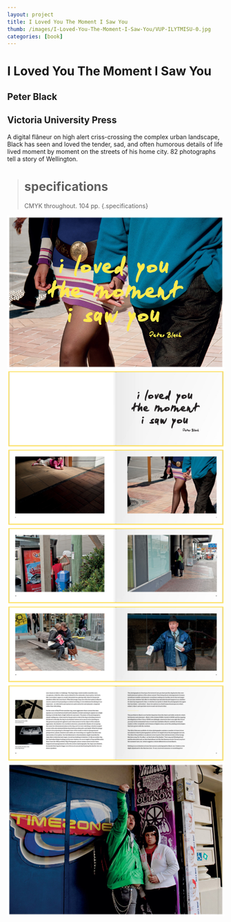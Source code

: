 ```yaml
---
layout: project
title: I Loved You The Moment I Saw You
thumb: /images/I-Loved-You-The-Moment-I-Saw-You/VUP-ILYTMISU-0.jpg
categories: [book]
---
```


# I Loved You The Moment I Saw You

## Peter Black
## Victoria University Press

A digital flâneur on high alert criss-crossing the complex urban landscape, Black has seen and loved the tender, sad, and often humorous details of life lived moment by moment on the streets of his home city. 82 photographs tell a story of Wellington.


> # specifications
> CMYK throughout. 104 pp.
{.specifications}

![](/images/I-Loved-You-The-Moment-I-Saw-You/VUP-ILYTMISU-1.jpg)
![](/images/I-Loved-You-The-Moment-I-Saw-You/VUP-ILYTMISU-2.jpg)
![](/images/I-Loved-You-The-Moment-I-Saw-You/VUP-ILYTMISU-3.jpg)
![](/images/I-Loved-You-The-Moment-I-Saw-You/VUP-ILYTMISU-5.jpg)
![](/images/I-Loved-You-The-Moment-I-Saw-You/VUP-ILYTMISU-6.jpg)
![](/images/I-Loved-You-The-Moment-I-Saw-You/VUP-ILYTMISU-7.jpg)
![](/images/I-Loved-You-The-Moment-I-Saw-You/VUP-ILYTMISU-8.jpg)
